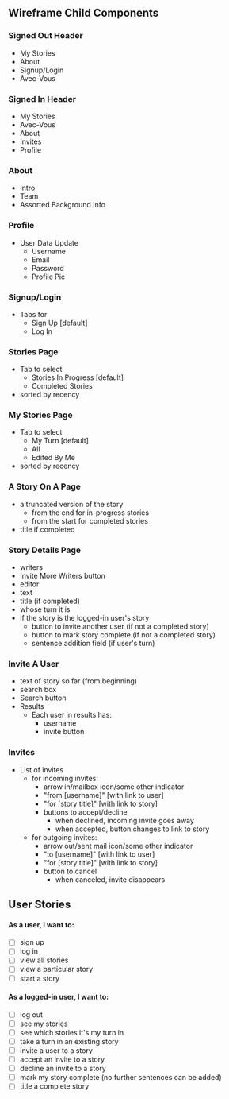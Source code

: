 ## Wireframe Child Components

### Signed Out Header

- My Stories
- About
- Signup/Login
- Avec-Vous

### Signed In Header

- My Stories
- Avec-Vous
- About
- Invites
- Profile

### About

- Intro
- Team
- Assorted Background Info

### Profile

- User Data Update
  - Username
  - Email
  - Password
  - Profile Pic

### Signup/Login

- Tabs for
  - Sign Up [default]
  - Log In

### Stories Page

- Tab to select
  - Stories In Progress [default]
  - Completed Stories
- sorted by recency

### My Stories Page

- Tab to select
  - My Turn [default]
  - All
  - Edited By Me
- sorted by recency

### A Story On A Page

- a truncated version of the story
  - from the end for in-progress stories
  - from the start for completed stories
- title if completed

### Story Details Page

- writers
- Invite More Writers button
- editor
- text
- title (if completed)
- whose turn it is
- if the story is the logged-in user's story
  - button to invite another user (if not a completed story)
  - button to mark story complete (if not a completed story)
  - sentence addition field (if user's turn)

### Invite A User

- text of story so far (from beginning)
- search box
- Search button
- Results
  - Each user in results has:
    - username
    - invite button

### Invites

- List of invites
  - for incoming invites:
    - arrow in/mailbox icon/some other indicator
    - "from [username]" [with link to user]
    - "for [story title]" [with link to story]
    - buttons to accept/decline
      - when declined, incoming invite goes away
      - when accepted, button changes to link to story
  - for outgoing invites:
    - arrow out/sent mail icon/some other indicator
    - "to [username]" [with link to user]
    - "for [story title]" [with link to story]
    - button to cancel
      - when canceled, invite disappears

## User Stories

#### As a user, I want to:

- [ ] sign up
- [ ] log in
- [ ] view all stories
- [ ] view a particular story
- [ ] start a story

#### As a logged-in user, I want to:

- [ ] log out
- [ ] see my stories
- [ ] see which stories it's my turn in
- [ ] take a turn in an existing story
- [ ] invite a user to a story
- [ ] accept an invite to a story
- [ ] decline an invite to a story
- [ ] mark my story complete (no further sentences can be added)
- [ ] title a complete story
